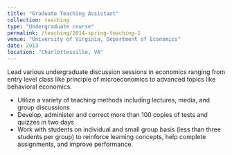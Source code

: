 ```yaml
---
title: "Graduate Teaching Assistant"
collection: teaching
type: "Undergraduate course"
permalink: /teaching/2014-spring-teaching-1
venue: "University of Virginia, Department of Economics"
date: 2013
location: "Charlottesville, VA"
---
```


Lead various undergraduate discussion sessions in economics ranging from entry level class like principle of microeconomics to advanced topics like behavioral economics.  

* Utilize a variety of teaching methods including lectures, media, and group discussions
* Develop, administer and correct more than 100 copies of tests and quizzes in two days
* Work with students on individual and small group basis (less than three students per group) to reinforce learning concepts, help complete assignments, and improve performance. 
